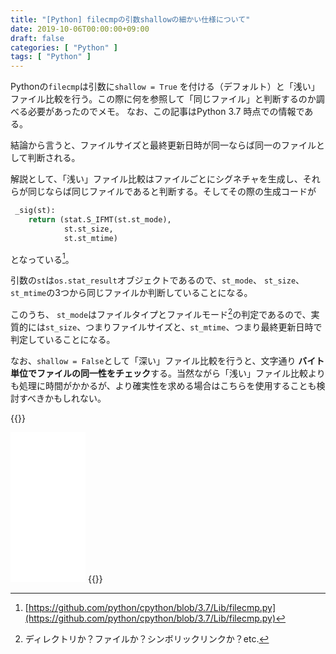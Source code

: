 ```yaml
---
title: "[Python] filecmpの引数shallowの細かい仕様について"
date: 2019-10-06T00:00:00+09:00
draft: false
categories: [ "Python" ]
tags: [ "Python" ]
---
```


Pythonの`filecmp`は引数に`shallow = True`
を付ける（デフォルト）と「浅い」ファイル比較を行う。この際に何を参照して「同じファイル」と判断するのか調べる必要があったのでメモ。
なお、この記事はPython 3.7 時点での情報である。

<!--more-->

結論から言うと、ファイルサイズと最終更新日時が同一ならば同一のファイルとして判断される。

解説として、「浅い」ファイル比較はファイルごとにシグネチャを生成し、それらが同じならば同じファイルであると判断する。そしてその際の生成コードが

```python
 _sig(st):
    return (stat.S_IFMT(st.st_mode),
            st.st_size,
            st.st_mtime)
```

となっている[^1]。

[^1]: [https://github.com/python/cpython/blob/3.7/Lib/filecmp.py](https://github.com/python/cpython/blob/3.7/Lib/filecmp.py)

引数の`st`は`os.stat_result`オブジェクトであるので、`st_mode`、 `st_size`、 `st_mtime`の3つから同じファイルか判断していることになる。

このうち、 `st_mode`はファイルタイプとファイルモード[^2]の判定であるので、実質的には`st_size`、つまりファイルサイズと、`st_mtime`、つまり最終更新日時で判定していることになる。

[^2]:ディレクトリか？ファイルか？シンボリックリンクか？etc.

なお、`shallow = False`として「深い」ファイル比較を行うと、文字通り **バイト単位でファイルの同一性をチェック**する。当然ながら「浅い」ファイル比較よりも処理に時間がかかるが、より確実性を求める場合はこちらを使用することも検討すべきかもしれない。

{{<rawhtml>}}
<iframe style="width:120px;height:240px;" marginwidth="0" marginheight="0" scrolling="no" frameborder="0" src="//rcm-fe.amazon-adsystem.com/e/cm?lt1=_blank&bc1=000000&IS2=1&bg1=FFFFFF&fc1=000000&lc1=0000FF&t=h1g0-22&language=ja_JP&o=9&p=8&l=as4&m=amazon&f=ifr&ref=as_ss_li_til&asins=4873117380&linkId=3cf7dcb6b89b0132bc21502a73f207f2"></iframe>
{{</rawhtml>}}